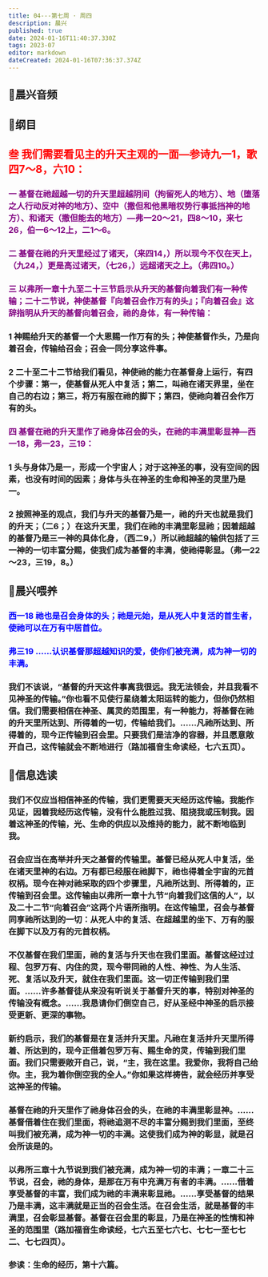 ```yaml
---
title: 04---第七周 · 周四
description: 晨兴
published: true
date: 2024-01-16T11:40:37.330Z
tags: 2023-07
editor: markdown
dateCreated: 2024-01-16T07:36:37.374Z
---
```


## 🎵晨兴音频

## 📖纲目

## <font color=red>叁 我们需要看见主的升天主观的一面—参诗九一1，歌四7～8，六10：</font>

### <font color=purple>一 基督在祂超越一切的升天里超越阴间（拘留死人的地方）、地（堕落之人行动反对神的地方）、空中（撒但和他黑暗权势行事抵挡神的地方）、和诸天（撒但能去的地方）—弗一20～21，四8～10，来七26，伯一6～12上，二1～6。</font>

### <font color=purple>二 基督在祂的升天里经过了诸天，（来四14，）所以现今不仅在天上，（九24，）更是高过诸天，（七26，）远超诸天之上。（弗四10。）</font>

### <font color=purple>三 以弗所一章十九至二十三节启示从升天的基督向着我们有一种传输；二十二节说，神使基督『向着召会作万有的头』；『向着召会』这辞指明从升天的基督向着召会，祂的身体，有一种传输：</font>

### 1 神赐给升天的基督一个大恩赐一作万有的头；神使基督作头，乃是向着召会，传输给召会；召会一同分享这件事。

### 2 二十至二十二节给我们看见，神使祂的能力在基督身上运行，有四个步骤：第一，使基督从死人中复活；第二，叫祂在诸天界里，坐在自己的右边；第三，将万有服在祂的脚下；第四，使祂向着召会作万有的头。

### <font color=purple>四 基督在祂的升天里作了祂身体召会的头，在祂的丰满里彰显神—西一18，弗一23，三19：</font>

### 1 头与身体乃是一，形成一个宇宙人；对于这神圣的事，没有空间的因素，也没有时间的因素；身体与头在神圣的生命和神圣的灵里乃是一。

### 2 按照神圣的观点，我们与升天的基督乃是一，祂的升天也就是我们的升天；（二6；）在这升天里，我们在祂的丰满里彰显祂；因着超越的基督乃是三一神的具体化身，（西二9，）所以祂超越的输供包括了三一神的一切丰富分赐，使我们成为基督的丰满，使祂得彰显。（弗一22～23，三19，8。）

## 📖晨兴喂养

### <font color=blue>西一18    祂也是召会身体的头；祂是元始，是从死人中复活的首生者，使祂可以在万有中居首位。</font>

### <font color=blue>弗三19    ……认识基督那超越知识的爱，使你们被充满，成为神一切的丰满。</font>

### 我们不该说，“基督的升天这件事离我很远。我无法领会，并且我看不见神圣的传输。”你也看不见使行星绕着太阳运转的能力，但你仍然相信。我们需要相信在神圣、属灵的范围里，有一种能力，将基督在祂的升天里所达到、所得着的一切，传输给我们。……凡祂所达到、所得着的，现今正传输到召会里。只要我们是洁净的容器，并且愿意敞开自己，这传输就会不断地进行（路加福音生命读经，七六五页）。

## 📖信息选读

### 我们不仅应当相信神圣的传输，我们更需要天天经历这传输。我能作见证，因着我经历这传输，没有什么能胜过我、阻挠我或压制我。因着这神圣的传输，光、生命的供应以及维持的能力，就不断地临到我。

### 召会应当在高举并升天之基督的传输里。基督已经从死人中复活，坐在诸天里神的右边。万有都已经服在祂脚下，祂也得着全宇宙的元首权柄。现今在神对祂采取的四个步骤里，凡祂所达到、所得着的，正传输到召会里。这传输由以弗所一章十九节“向着我们这信的人”，以及二十二节“向着召会”这两个片语所指明。在这传输里，召会与基督同享祂所达到的一切：从死人中的复活、在超越里的坐下、万有的服在脚下以及万有的元首权柄。

### 不仅基督在我们里面，祂的复活与升天也在我们里面。基督这经过过程、包罗万有、内住的灵，现今带同祂的人性、神性、为人生活、死、复活以及升天，就住在我们里面。这一切正传输到我们里面。……许多基督徒从来没有听说关于基督升天的事，特别对神圣的传输没有概念。……我恳请你们倒空自己，好从圣经中神圣的启示接受更新、更深的事物。

### 新约启示，我们的基督是在复活并升天里。凡祂在复活并升天里所得着、所达到的，现今正借着包罗万有、赐生命的灵，传输到我们里面。我们只需要敞开自己，说，“主，我在这里。我爱你，我将自己给你。主，我为着你倒空我的全人。”你如果这样祷告，就会经历并享受这神圣的传输。

### 基督在祂的升天里作了祂身体召会的头，在祂的丰满里彰显神。……基督借着住在我们里面，将祂追测不尽的丰富分赐到我们里面，至终叫我们被充满，成为神一切的丰满。这使我们成为神的彰显，就是召会所该是的。

### 以弗所三章十九节说到我们被充满，成为神一切的丰满；一章二十三节说，召会，祂的身体，是那在万有中充满万有者的丰满。……借着享受基督的丰富，我们成为祂的丰满来彰显祂。……享受基督的结果乃是丰满，这丰满就是正当的召会生活。在召会生活，就是基督的丰满里，召会彰显基督。基督在召会里的彰显，乃是在神圣的性情和神圣的范围里（路加福音生命读经，七六五至七六七、七七一至七七二、七七四页）。

### 参读：生命的经历，第十六篇。
<!-- Google tag (gtag.js) -->
<script async src="https://www.googletagmanager.com/gtag/js?id=G-1P8709Z16T"></script>
<script>
  window.dataLayer = window.dataLayer || [];
  function gtag(){dataLayer.push(arguments);}
  gtag('js', new Date());

  gtag('config', 'G-1P8709Z16T');
</script>